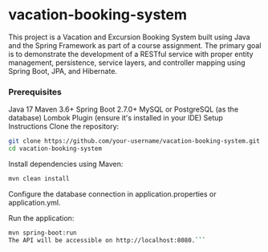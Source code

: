 # vacation-booking-system

This project is a Vacation and Excursion Booking System built using Java and the Spring Framework as part of a course assignment. The primary goal is to demonstrate the development of a RESTful service with proper entity management, persistence, service layers, and controller mapping using Spring Boot, JPA, and Hibernate.

### Prerequisites
Java 17
Maven 3.6+
Spring Boot 2.7.0+
MySQL or PostgreSQL (as the database)
Lombok Plugin (ensure it's installed in your IDE)
Setup Instructions
Clone the repository:

```bash
git clone https://github.com/your-username/vacation-booking-system.git
cd vacation-booking-system
```

Install dependencies using Maven:

```bash
mvn clean install
```

Configure the database connection in application.properties or application.yml.

Run the application:

```bash
mvn spring-boot:run
The API will be accessible on http://localhost:8080.```

